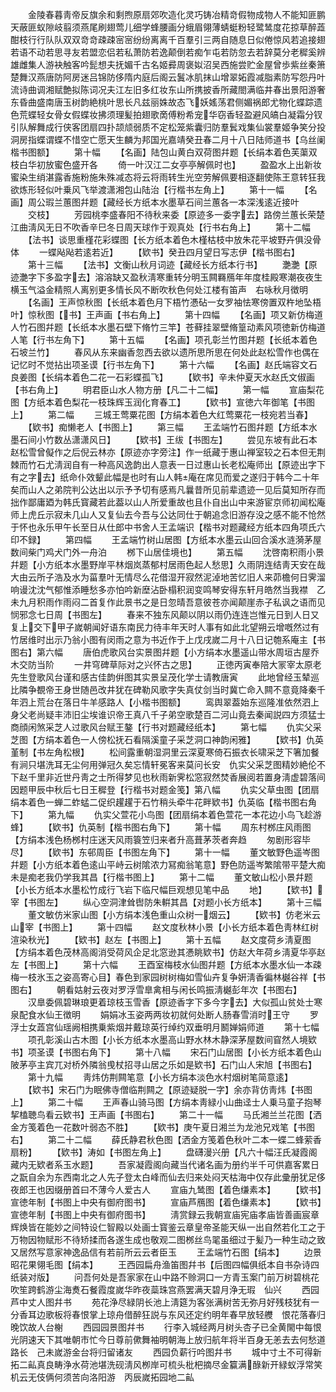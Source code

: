 <!-- { "loadSidebar": true } -->
　　金陵春暮靑帝反旗余和剩煦原扇郊吹造化灵巧铸冶精竒假物成物人不能知匪鹏天蔽匪蚁隙岐翦须燕尾刷翅莺儿细学蜂腰画分蛾眉翎薄蜻蜓粉轻鹭鸶度花掠草醉蕋酣枝行行队队双双竒竒疎疎宻宻纷纷离离千百羣引三两自随息日似倦惊风若追接翅若语不动若思寻友若盟恋侣若私萧防若逸颠倒若痴乍屯若防忽去若辞莫分老穉奚辨雄雌集人游袂触客吟髭想夫抚媚千古名姬彛周褒姒沼吴西施尝贮金屋曾歩紫丝秦箫楚舞汉燕唐防阿房迷吕锦防侈隋内庭后阁云鬒冰肌抹山增翠妬霞减脂素防写怨丹叶流诗曲调湘赋艶拟陈词况夫江左旧多红妆东山所携披香所藏閤满临井春出景阳游奢东昏曲盛南唐玉树韵絶桃叶思长凡兹丽姝故态飞妖媱荡君侧媚祸郎尤物化蝶踪遗色荒蝶轻女骨女假蝶妆拂须理髪拍翅歌啇傅粉希宠华窃香轻盈避风皜白凝霜分钗引队解舞成行侠客团扇四扑颉颃弱质不定松笼紫囊归防羣鬂戏集仙裳羣姬争笑分投洞房指蝶谓蝶不惜空亡愿天生麟为邦国光嘉靖癸丑春二月十八日陆师道书【乌丝阑楷书图额】
　　第十幅
　　【名画】陆包山黄白双荷图幷题【长绢本着色芙蕖双枝白华初放蜜色盛开各
　　倚一叶汉江二女亭亭解佩时也】
　　盈盈水上出新妆蜜染生绡湛露香施粉施朱殊减态将云将雨转生光空劳解佩要相逐翻使陈王意转狂我欲炼形轻似叶乗风飞举渡潇湘包山陆治【行楷书左角上】
　　第十一幅
　　【名画】周公瑕兰蕙图幷题【藏经长方纸本水墨草石间兰蕙各一本深浅逺近接叶
　　交枝】
　　芳园桃李盛春阳不待秋来委【原迹多一委字去】路傍兰蕙长荣楚江曲淸风无日不吹香辛巳冬日周天球作于观真处【行书右角上】
　　第十二幅
　　【法书】谈思重槿花彩蝶图【长方纸本着色木槿枯枝中放朱花平坡野卉俱没骨体
　　一蝶飐飐若逺若近】
　　【欵书】癸丑四月望日写志伊【楷书图右】
　　第十三幅
　　【法书】文衡山秋月词迹【藏经长方纸本行书】
　　灔灔【原迹灔字下多盈字去】溶溶缺又盈秋淸寒重转分明玉闗羇鴈年年度桂殿寒潮夜夜生横玉气溢金精照人离别更多情长风不断吹秋色何处江楼有笛声　右咏秋月徴明
　　【名画】王声惊秋图【长纸本着色月下梧竹慿砧一女罗袖怯寒傍置双杵地坠梧叶】惊秋图【书】王声画【书右角上】
　　第十四幅
　　【名画】项又新仿梅道人竹石图幷题【长纸本水墨石壁下脩竹三竿】苍藓挂翠壁脩篁动素风项徳新仿梅道人笔【行书左角下】
　　第十五幅
　　【名画】项孔彰兰竹图幷题【长纸本着色石坡兰竹】
　　春风从东来幽香忽西去欲以遗所思所思在何处此赵松雪作也偶在记忆时不觉拈出项圣谟【行书左角下】
　　第十六幅
　　【名画】赵氏端容文石良姜图【长绢本着色二花一石彩蝶孤飞】
　　【欵书】辛未仲夏天水赵氏文俶画【书右角上】
　　明君臣山水人物方册【凡二十二幅】
　　第一幅
　　宣庙梨花图【方纸本着色梨花一枝珠辉玉润化育春工】
　　【欵书】宣徳六年御笔【书图上】
　　第二幅
　　三城王莺粟花图【方绢本着色大红莺粟花一枝宛若当春】
　　【欵书】痴懒老人【书图上】
　　第三幅
　　王孟端竹石图幷题【方纸本水墨石间小竹数丛潇潇风日】
　　【欵书】王绂【书图左】
　　尝见东坡有此石本赵松雪曾儗作之后倪云林亦【原迹亦字旁注】作一纸藏于惠山禅室较之石本但无荆棘而竹石尤淸润自有一种高风逸韵出人意表一日过惠山长老松庵师出【原迹出字下有之字去】纸命仆效颦此幅是也时有山人韩庵在席见而爱之遂归于韩今二十年矣而山人之弟院判公达出以示予予切有感焉凡曩昔所见前辈遗迹一见后莫知所存而拙作鄙庸廼为韩氏寳藏若此葢以山人所爱重故也且仆自出山中来游宦京师初闻松庵师上虎丘示寂未几山人又复仙去今吾与公达同仕于朝追念旧游存没之感不能不怆然于怀也永乐甲午长至日从仕郎中书舍人王孟端识【楷书对题藏经方纸本四角项氏六印不録】
　　第四幅
　　王孟端竹树山居图【方纸本水墨云山回合溪水涟漪茅屋数间柴门鸡犬门外一舟泊
　　桞下山居佳境也】
　　第五幅
　　沈啓南积雨小景幷题【小方纸本水墨野岸平林烟岚蒸郁村居雨色起人愁思】久雨阴连结靑天安在哉大由云所子浩及水为菑羣叶无情尽么花借湿开寂然泥淖地苦忆旧人来茆檐何日霁溜响谩沈沈气郁惟添睡愁多亦怕吟新塺沾卧榻积润变鸣琴安得东轩月皓然当我襟　乙未九月积雨作雨闷二首复作此景书之是日忽晴吾意彼苍亦闻颠崖赤子私讽之语而见悯邪念七日周【书图左】
　　春来不独东风颠以阴以雨仍连连岂惟元日到人日又复上交下甲子嵗朝闻好语东南民力待丰年天时人事有如此北望朔云增嘅然过有竹居维时出示乃翁小图有闵雨之意为书近作于上戊戌嵗二月十八日记匏系庵主【书图右】第六幅
　　唐伯虎歌风台实景图幷题【小方绢本水墨遥山带水周垣古屋乔木交防当阶
　　一井穹碑草际对之兴怀古之思】
　　正徳丙寅奉陪大冡宰太原老先生登歌风台谨和感古佳韵倂图其实景呈茂化学士请教唐寅
　　此地曾经玉辇巡比隣争覩帝王身世随邑改井犹在碑勒风歌字失真仗剑当时冀亡命入闗不意竟降秦千年泗上荒台在落日牛羊感路人【小楷书图额】
　　鸾舆翠葢始东巡隆准依然泗上身父老尚疑丰沛旧尘埃谁识帝王真八千子弟空歌楚百二河山竟去秦闻説四方须猛士商顔闲煞采芝人过歌风台赋王鏊【行书对题藏经纸本】
　　第七幅
　　仇实父采芝图【方绢本着色一人傍松抚石看隔溪童子采芝洞口神韵闲雅】
　　【欵书】仇英堇制【书左角松根】
　　松间露重朝湿洞里云深夏寒倚石振衣长啸采芝下箸加餐有涧只堪洗耳无尘何用弹冠久矣忘情轩冕客来莫问长安　仇实父采芝图精妙絶伦不下赵千里非近世丹靑之士所得梦见也秋雨新霁松窓寂然焚香展阅若置身淸虚碧落间因题甲辰中秋后七日王穉登【行楷书对题金笺】第八幅
　　仇实父草虫图【团扇绢本着色一蝉二蚱蜢二促织趯趯于石竹稍头牵牛花畔欵书】仇英临【楷书图右角下】
　　第九幅
　　仇实父萱花小鸟图【团扇绢本着色萱花一本花边小鸟飞趁游蜂】
　　【欵书】仇英制【楷书图右角下】
　　第十幅
　　周东村桞庄风雨图【方绢本浅色杨桞村庄迷天风雨簑笠归来者升高葺茅茨者奔趋
　　匆剧形容毕尽】
　　【欵书】东邨周臣【书图左角下】
　　第十一幅
　　董文敏野色遥岑图幷题【小方纸本着色逺山平峙云树隂浓力冩痴翁笔意】野色防遥岑繁隂带平楚大痴未是痴老我仍学我其昌【行楷书图上】
　　第十二幅
　　董文敏山松小景幷题【小长方纸本水墨松竹成行飞岩下临尺幅巨观想见笔中品
　　地】
　　【欵书】宰【书图左】
　　纵心空洞津耸辔防朱輧其昌【对题小长方纸本】
　　第十三幅
　　董文敏仿米家山图【小方绢本浅色重山众树一烟云】
　　【欵书】仿老米云山宰【书图上】
　　第十四幅
　　赵文度秋林小景【小长方纸本着色靑林红树渲染秋光】
　　【欵书】赵左【书图上】
　　第十五幅
　　赵文度荷乡淸夏图【方绢本着色茂林高阁消受荷风企足北窓逊其慿眺欵书】仿赵大年荷乡淸夏华亭赵左【书图上】
　　第十六幅
　　王酉室梅枝水仙图幷题【方纸本水墨水仙一本疎梅一枝氷玉之姿高寄心目】春色到家园树树梅如雪仙卉复争姸淸香徧林樾谷祥【书图右】
　　朝看姑射云夜对罗浮雪臯禽相与闲长鸣振淸樾彭年次【书图右】
　　汉臯委佩碧琳琅更着琼枝玉雪香【原迹香字下多今字去】大似孤山贫处士寒泉配食水仙王徴明
　　娟娟冰玉姿两两妆初就何处断人肠春雪消时王守
　　罗浮士女蕋宫仙瑶阙相携乗紫烟并戴琼英行绰约双垂明月鬭婵娟师道
　　第十七幅
　　项孔彰溪山古木图【小长方纸本水墨高山野水林木静深茅屋数间窅然人境欵书】项圣谟【书图右角下】
　　第十八幅
　　宋石门山居图【小长方纸本着色山陂茅亭主宾兀对桥外隣翁曵杖招寻山居之乐如是欵书】石门山人宋旭【书图右】
　　第十九幅
　　靑炜仿荆闗笔意【小长方绢本淡色水村烟树笔简意逺】
　　【欵书】宋石门为眠佛寺僧临荆闗之【原迹疑脱一字】余亦背仿靑炜【书图上】
　　第二十幅
　　王声春山骑马图【方绢本靑緑小山曲迳士人乗马童子抱琴挈榼聴鸟看云欵书】王声画【书图右】
　　第二十一幅
　　马氏湘兰兰花图【洒金方笺着色一花数叶弱态不胜】
　　【欵书】庚午夏日湘兰为龙池兄戏笔【书图右】
　　第二十二幅
　　薛氏静君秋色图【洒金方笺着色秋叶二本一蝶二蜂萦香扇粉】
　　【欵书】涛如【书图左角上】
　　盘礴漫兴册【凡六十幅汪氏凝霞阁藏内无欵者系玉水题】
　　吾家凝霞阁向藏当代诸名画为册约半千可供嘉客累日之翫自余为东西南北之人先子登太白峰而仙去归来处闷天枯海中仅存此彚册犹足侈夜郎王也因缀册首曰不薄今人爱古人
　　宣庙九鸶图【着色缣素本】
　　【欵书】宣徳年制【书图上中央有御府图书】
　　宣庙芦鴈图【着色缣素本】
　　【欵书】宣徳年制【书图上中央有御府图书】
　　淸赏録云我朝宣庙宪庙孝庙皆善画宸章辉焕皆在能妙之间特设仁智殿以处画士寳鉴云章皇帝圣能天纵一出自然若化工之于万物因物赋形不待矫揉而各遂生成也敬观二图桞丝鸟毣虽细过于髪乃一种生动之致又居然写意家神逸品信有若前所云云者臣玉
　　王孟端竹石图【绢本】
　　边景昭花果翎毛图【绢本】
　　王西园扁舟渔笛图幷书【后图四幅俱纸本自书杂诗四纸装对版】
　　问吾何处是吾家家在山中路不赊洞口一方青玉案门前万树碧桃花吹笙跨鹤游尘海煑石餐霞度嵗华昨夜蘂珠宫燕罢满天碧月浄无瑕　仙兴
　　西园芦中丈人图幷书
　　苑花浄尽緑阴长池上淸筵为客张满树苦无弥月好残枝犹有一分香耳边歌板将春恨掌上琼舟借醉狂説与东风还定约明年春早放轻艭　恨花落春归晚饮故人台榭
　　西园园景图幷书
　　行李入城经两月树头杏子已全黄閙中每恨光阴速天下其唯朝市忙今日尊前僛舞袖明朝海上放归航年将半百身无恙去去何愁道路长　己未嵗游金台将归留诸友
　　西园负薪行吟图幷书
　　城中寸土不可得新拓二畆真良畴浄水荷池堪洗砚淸风栁岸可梳头枇杷摘尽金籯满醁新开緑蚁浮常笑机云无伎俩何须苦向洛阳游　丙辰嵗拓园地二畆
